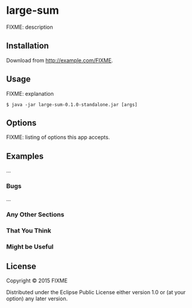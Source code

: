 # large-sum

FIXME: description

## Installation

Download from http://example.com/FIXME.

## Usage

FIXME: explanation

    $ java -jar large-sum-0.1.0-standalone.jar [args]

## Options

FIXME: listing of options this app accepts.

## Examples

...

### Bugs

...

### Any Other Sections
### That You Think
### Might be Useful

## License

Copyright © 2015 FIXME

Distributed under the Eclipse Public License either version 1.0 or (at
your option) any later version.
